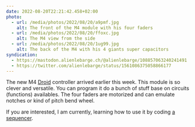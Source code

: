 ```yaml
---
date: 2022-08-20T22:21:42.458+02:00
photo:
  - url: /media/photos/2022/08/20/a9pmf.jpg
    alt: The front of the M4 module with his four faders
  - url: /media/photos/2022/08/20/ffoxc.jpg
    alt: The M4 view from the side
  - url: /media/photos/2022/08/20/1ug99.jpg
    alt: The back of the M4 with his 4 giants super capacitors
syndication:
  - https://mastodon.alienlebarge.ch/@alienlebarge/108857063240241491
  - https://twitter.com/alienlebarge/status/1561086375058866177
---
```

The new M4 [Droid](https://shop.dermannmitdermaschine.de/pages/droid-universal-cv-processor) controller arrived earlier this week. This module is so clever and versatile. You can program it do a bunch of stuff base on circuits (functions) availables.
The four faders are motorized and can emulate notches or kind of pitch bend wheel.

If you are interested, I am currently, learning how to use it by coding [a sequencer](https://github.com/alienlebarge/droid-emmoder). 
